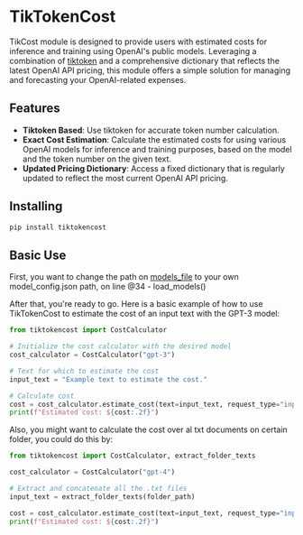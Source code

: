# TikTokenCost
TikCost module is designed to provide users with estimated costs for inference and training using OpenAI's public models. Leveraging a combination of [tiktoken](https://github.com/openai/tiktoken) and a comprehensive dictionary that reflects the latest OpenAI API pricing, this module offers a simple solution for managing and forecasting your OpenAI-related expenses.


## Features
- **Tiktoken Based**: Use tiktoken for accurate token number calculation.
- **Exact Cost Estimation**: Calculate the estimated costs for using various OpenAI models for inference and training purposes, based on the model and the token number on the given text.
- **Updated Pricing Dictionary**: Access a fixed dictionary that is regularly updated to reflect the most current OpenAI API pricing.


## Installing

```bash
pip install tiktokencost
```

## Basic Use
First, you want to change the path on [models_file](https://github.com/MrCabss69/TikTokenCost/blob/master/tiktokencost/models.py) to your own model_config.json path, on line @34 - load_models()

After that, you're ready to go. Here is a basic example of how to use TikTokenCost to estimate the cost of an input text with the GPT-3 model:


```python
from tiktokencost import CostCalculator

# Initialize the cost calculator with the desired model
cost_calculator = CostCalculator("gpt-3")

# Text for which to estimate the cost
input_text = "Example text to estimate the cost."

# Calculate cost
cost = cost_calculator.estimate_cost(text=input_text, request_type="input")
print(f"Estimated cost: ${cost:.2f}")
```

Also, you might want to calculate the cost over al txt documents on certain folder, you could do this by:


```python
from tiktokencost import CostCalculator, extract_folder_texts

cost_calculator = CostCalculator("gpt-4")

# Extract and concatenate all the .txt files
input_text = extract_folder_texts(folder_path)

cost = cost_calculator.estimate_cost(text=input_text, request_type="input")
print(f"Estimated cost: ${cost:.2f}")
```
